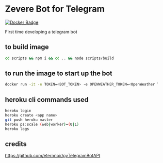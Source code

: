 # Zevere Bot for Telegram

[![Docker Badge]](https://hub.docker.com/r/zevere/chatbot-hepir)

First time developing a telegram bot

## to build image

```sh
cd scripts && npm i && cd .. && node scripts/build
```

## to run the image to start up the bot

```sh
docker run -it -e TOKEN=<BOT_TOKEN> -e OPENWEATHER_TOKEN=<OpenWeather TOKEN> -e PORT=<port for flask app to run on> chatbot-hepir
```

## heroku cli commands used

```sh
heroku login
heroku create <app name>
git push heroku master
heroku ps:scale (web|worker)=(0|1)
heroku logs
```

## credits
https://github.com/eternnoir/pyTelegramBotAPI

[Docker Badge]: https://img.shields.io/docker/pulls/zevere/chatbot-hepir.svg
